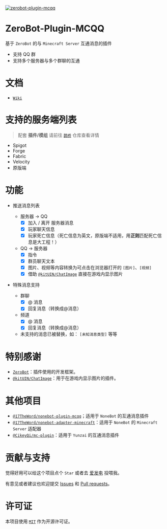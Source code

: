 [![zerobot-plugin-mcqq](https://socialify.git.ci/17TheWord/zerobot-plugin-mcqq/image?description=1&forks=1&issues=1&language=1&logo=https%3A%2F%2Fraw.githubusercontent.com%2F17TheWord%2Fnonebot-adapter-minecraft%2Fmain%2Fassets%2Flogo.png&name=1&owner=1&pulls=1&stargazers=1&theme=Auto)](https://github.com/17TheWord/zerobot-plugin-mcqq)

# ZeroBot-Plugin-MCQQ

基于 `ZeroBot` 的与 `Minecraft Server` 互通消息的插件

- 支持 QQ 群
- 支持多个服务器与多个群聊的互通

# 文档

- [`Wiki`](https://github.com/17TheWord/zerobot-plugin-mcqq/wiki)

# 支持的服务端列表

> 配套 **插件/模组** 请前往 [`鹊桥`](https://github.com/17TheWord/QueQiao) 仓库查看详情

- Spigot
- Forge
- Fabric
- Velocity
- 原版端

# 功能

- 推送消息列表

    - 服务器 -> QQ
        - [x] 加入 / 离开 服务器消息
        - [x] 玩家聊天信息
        - [x] 玩家死亡信息（死亡信息为英文，原版端不适用，用**正则**匹配死亡信息是大工程！）
    - QQ -> 服务器
        - [x] 指令
        - [x] 群员聊天文本
        - [x] 图片、视频等内容转换为可点击在浏览器打开的 `[图片]`、`[视频]`
        - [x] 借助 [`@kitUIN/ChatImage`](https://github.com/kitUIN/ChatImage) 直接在游戏内显示图片

- 特殊消息支持
    - 群聊
        - [x] @ 消息
        - [x] 回复消息（转换成@消息）
    - 频道
        - [x] @ 消息
        - [x] 回复消息（转换成@消息）
    - 未支持的消息已被替换，如： `[未知消息类型]` 等等

# 特别感谢

- [`ZeroBot`](https://github.com/wdvxdr1123/ZeroBot)：插件使用的开发框架。
- [`@kitUIN/ChatImage`](https://github.com/kitUIN/ChatImage)：用于在游戏内显示图片的插件。

# 其他项目

- [`@17TheWord/nonebot-plugin-mcqq`](https://github.com/17TheWord/nonebot-plugin-mcqq)；适用于 `NoneBot` 的互通消息插件
- [`@17TheWord/nonebot-adapter-minecraft`](https://github.com/17TheWord/nonebot-adapter-minecraft)：适用于 `NoneBot` 的
  `Minecraft Server` 适配器
- [`@CikeyQi/mc-plugin`](https://github.com/CikeyQi/mc-plugin)：适用于 `Yunzai` 的互通消息插件

# 贡献与支持

觉得好用可以给这个项目点个 `Star` 或者去 [爱发电](https://afdian.com/a/17TheWord) 投喂我。

有意见或者建议也欢迎提交 [Issues](https://github.com/17TheWord/zerobot-plugin-mcqq/issues)
和 [Pull requests](https://github.com/17TheWord/zerobot-plugin-mcqq/pulls)。

# 许可证

本项目使用 [`MIT`](./LICENSE) 作为开源许可证。
